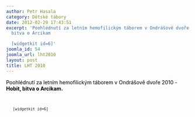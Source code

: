 ```yaml
---
author: Petr Hasala
category: Dětské tábory
date: 2012-02-29 17:43:51
excerpt: 'Poohlédnutí za letním hemofilickým táborem v Ondrášově dvoře 2010 - Hobit,
  bitva o Arcikam

  [widgetkit id=6]'
joomla_id: 54
joomla_url: lht2010
layout: post
title: LHT 2010
---
```


<p>
 <span style="color: #000000;">
  Poohlédnutí za letním hemofilickým táborem v Ondrášově dvoře 2010 -
  <strong>
   Hobit, bitva o Arcikam.
  </strong>
 </span>
</p>
<p>
 <code>
  <code>
   [widgetkit id=6]
  </code>
 </code>
</p>